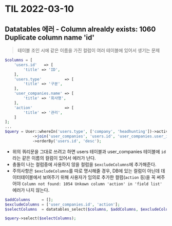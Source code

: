 # TIL 2022-03-10

## Datatables 에러 - Column alrealdy exists: 1060 Duplicate column name 'id'

> 테이블 조인 시에 같은 이름을 가진 컬럼이 여러 테이블에 있어서 생기는 문제

```php
$columns = [
    'users.id'   => [
        'title' => 'ID',
    ],
    'users.type'          => [
        'title' => '구분',
    ],
    'user_companies.name' => [
        'title' => '회사명',
    ],
    'action'              => [
        'title' => '관리',
    ]
];
...
$query = User::whereIn('users.type', ['company', 'headhunting'])->active()
            ->join('user_companies', 'users.id', 'user_companies.user_id')
            ->orderBy('users.id', 'desc');
```

- 위의 쿼리문을 그대로 쓰려고 하면 users 테이블과 user_companies 테이블에 `id`라는 같은 이름의 컬럼이 있어서 에러가 난다.
- 충돌이 나는 컬럼중에 사용하지 않을 컬럼을 `$excludeColumns`에 추가해준다.
- 주의사항은 `$excludeColumns`를 따로 명시해줄 경우, DB에 있는 컬럼이 아닌데 데이터테이블에서 보여주기 위해 사용자가 임의로 추가한 컬럼(`action` 등)을 꼭 써주어야 `Column not found: 1054 Unkown column 'action' in 'field list'` 에러가 나지 않는다.

```php
$addColumns     = [];
$excludeColumns = ['user_companies.id', 'action'];
$selectColumns  = datatables_select($columns, $addColumns, $excludeColumns);

$query->select($selectColumns);
```
